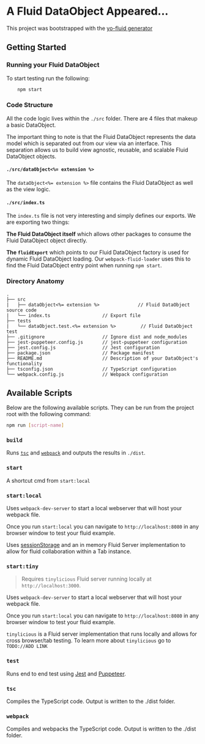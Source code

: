 # A Fluid DataObject Appeared...

This project was bootstrapped with the [yo-fluid generator](...)

## Getting Started

### Running your Fluid DataObject

To start testing run the following:

```bash
    npm start
```

### Code Structure

All the code logic lives within the `./src` folder. There are 4 files that makeup a basic DataObject.

The important thing to note is that the Fluid DataObject represents the data model which is separated out from our view via an interface. This separation allows us to build view agnostic, reusable, and scalable Fluid DataObject objects.

#### `./src/dataObject<%= extension %>`

The `dataObject<%= extension %>` file contains the Fluid DataObject as well as the view logic.

#### `./src/index.ts`

The `index.ts` file is not very interesting and simply defines our exports. We are exporting two things:

**The Fluid DataObject itself** which allows other packages to consume the Fluid DataObject object directly.

**The `fluidExport`** which points to our Fluid DataObject factory is used for dynamic Fluid DataObject loading. Our `webpack-fluid-loader` uses this to find the Fluid DataObject entry point when running `npm start`.

### Directory Anatomy

```text
.
├── src
|   ├── dataObject<%= extension %>              // Fluid DataObject source code
|   └── index.ts                   // Export file
├── tests
|   └── dataObject.test.<%= extension %>         // Fluid DataObject test
├── .gitignore                     // Ignore dist and node_modules
├── jest-puppeteer.config.js       // jest-puppeteer configuration
├── jest.config.js                 // Jest configuration
├── package.json                   // Package manifest
├── README.md                      // Description of your DataObject's functionality
├── tsconfig.json                  // TypeScript configuration
└── webpack.config.js              // Webpack configuration
```

## Available Scripts

Below are the following available scripts. They can be run from the project root with the following command:

```bash
npm run [script-name]
```

### `build`

Runs [`tsc`](###-tsc) and [`webpack`](###-webpack) and outputs the results in `./dist`.

### `start`

A shortcut cmd from `start:local`

### `start:local`

Uses `webpack-dev-server` to start a local webserver that will host your webpack file.

Once you run `start:local` you can navigate to `http://localhost:8080` in any browser window to test your fluid example.

Uses [sessionStorage](https://developer.mozilla.org/en-US/docs/Web/API/Window/sessionStorage) and an in memory Fluid Server implementation to allow for fluid collaboration within a Tab instance.

### `start:tiny`

> Requires `tinylicious` Fluid server running locally at `http://localhost:3000`.

Uses `webpack-dev-server` to start a local webserver that will host your webpack file.

Once you run `start:local` you can navigate to `http://localhost:8080` in any browser window to test your fluid example.

`tinylicious` is a Fluid server implementation that runs locally and
allows for cross browser/tab testing. To learn more about `tinylicious` go to `TODO://ADD LINK`

### `test`

Runs end to end test using [Jest](https://jestjs.io/) and [Puppeteer](https://github.com/puppeteer/puppeteer/).

### `tsc`

Compiles the TypeScript code. Output is written to the ./dist folder.

### `webpack`

Compiles and webpacks the TypeScript code. Output is written to the ./dist folder.
